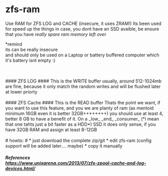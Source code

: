 # zfs-ram #
Use RAM for ZFS LOG and CACHE (insecure, it uses ZRAM!)
Its been used for speed up the things in case, you dont have an SSD avaible, 
be ensure that you have _*really spare ram memory left over*_ 


*remind <br>
its can be really insecure <br>
and should only be used on a Laptop or battery buffered computer which it's battery isnt empty :)

<br>
<br>
#### ZFS LOG  ####
This is the WRITE buffer
usually, around 512-1024mb are fine, because it only match the random writes and will be flushed later at lower priorty
<br><br>
#### ZFS Cache ####
This is the READ buffer
Thats the point we want, if you want to use this feature, and you we are planty of ram (as mentoid minimum 16GB even it is better 32GB++++++++) you should use at least 4, better 8 GB to have a benefit of it. On a _low_ _end_ _consumer_ (*i mean that one tahts just a bit faster as a HDD*) SSD it does only sense, if you have 32GB RAM and assign at least 8-12GB
<br>
<br>
# howto: #
* just download the complete zip/git 
* edit zfs-ram (config support will be added later.... maybe)
* copy it manually



##### References <br> https://www.unixarena.com/2013/07/zfs-zpool-cache-and-log-devices.html/ #####

